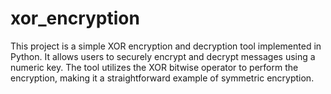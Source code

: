 # xor_encryption
This project is a simple XOR encryption and decryption tool implemented in Python. It allows users to securely encrypt and decrypt messages using a numeric key. The tool utilizes the XOR bitwise operator to perform the encryption, making it a straightforward example of symmetric encryption.
